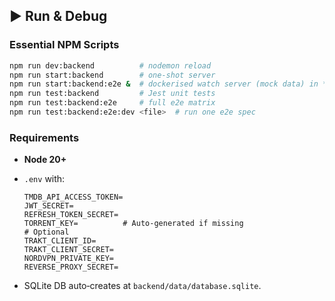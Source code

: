 ## ▶️ Run & Debug

### Essential NPM Scripts

```bash
npm run dev:backend          # nodemon reload
npm run start:backend        # one-shot server
npm run start:backend:e2e &  # dockerised watch server (mock data) in *detached* mode
npm run test:backend         # Jest unit tests
npm run test:backend:e2e     # full e2e matrix
npm run test:backend:e2e:dev <file>  # run one e2e spec
```

### Requirements

- **Node 20+**
- `.env` with:

  ```env
  TMDB_API_ACCESS_TOKEN=
  JWT_SECRET=
  REFRESH_TOKEN_SECRET=
  TORRENT_KEY=          # Auto-generated if missing
  # Optional
  TRAKT_CLIENT_ID=
  TRAKT_CLIENT_SECRET=
  NORDVPN_PRIVATE_KEY=
  REVERSE_PROXY_SECRET=
  ```

- SQLite DB auto‑creates at `backend/data/database.sqlite`.

